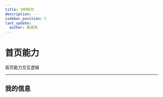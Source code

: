 ```yaml
---
title: SRM首页
description: --
sidebar_position: 5
last_update:
  author: 蒯美政
---
```


# 首页能力

首页能力交互逻辑

------

## 我的信息


